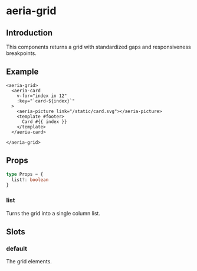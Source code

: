 # aeria-grid

## Introduction

This components returns a grid with standardized gaps and responsiveness breakpoints.

## Example

```vue-html
<aeria-grid>
  <aeria-card
    v-for="index in 12"
    :key="`card-${index}`"
  >
    <aeria-picture link="/static/card.svg"></aeria-picture>
    <template #footer>
      Card #{{ index }}
    </template>
  </aeria-card>

</aeria-grid>
```

## Props

```typescript
type Props = {
  list?: boolean
}

```

### list <Badge type="tip" text="boolean" />

Turns the grid into a single column list.


## Slots

### default

The grid elements.

